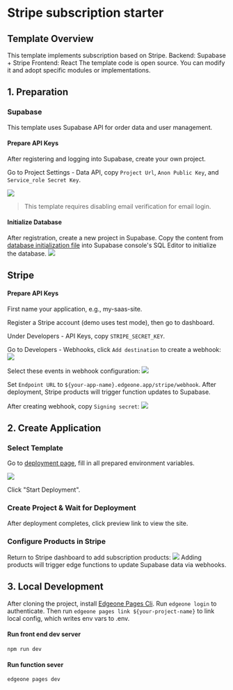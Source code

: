 # Stripe subscription starter

## Template Overview
This template implements subscription based on Stripe.
Backend: Supabase + Stripe
Frontend: React
The template code is open source. You can modify it and adopt specific modules or implementations.

## 1. Preparation
### Supabase
This template uses Supabase API for order data and user management.

#### Prepare API Keys
After registering and logging into Supabase, create your own project.

Go to Project Settings - Data API, copy `Project Url`, `Anon Public Key`, and `Service_role Secret Key`.

![](https://cloudcache.tencent-cloud.com/qcloud/ui/static/static_source_business/0f296398-aa8a-4d8f-b70f-45e4999c8faa.png)

> This template requires disabling email verification for email login.

#### Initialize Database
After registration, create a new project in Supabase. Copy the content from [database initialization file](https://cdnstatic.tencentcs.com/edgeone/pages/docs/database_init.sql) into Supabase console's SQL Editor to initialize the database.
![](https://cloudcache.tencent-cloud.com/qcloud/ui/static/static_source_business/08263cd8-e0a9-478e-bfaf-51427f7588e8.png)


## Stripe
#### Prepare API Keys
First name your application, e.g., my-saas-site.

Register a Stripe account (demo uses test mode), then go to dashboard.

Under Developers - API Keys, copy `STRIPE_SECRET_KEY`.

Go to Developers - Webhooks, click `Add destination` to create a webhook:
![](https://cloudcache.tencent-cloud.com/qcloud/ui/static/static_source_business/85f02933-80b6-45c0-83f5-b6b65f6f419c.png)

Select these events in webhook configuration:
![](https://cloudcache.tencent-cloud.com/qcloud/ui/static/static_source_business/f940cb43-59d0-4141-a277-f4f8d642f0c0.png)

Set `Endpoint URL` to `${your-app-name}.edgeone.app/stripe/webhook`. After deployment, Stripe products will trigger function updates to Supabase.

After creating webhook, copy `Signing secret`:
![](https://cloudcache.tencent-cloud.com/qcloud/ui/static/static_source_business/c367b540-6cf6-4c5b-8a1a-635eab5e53bf.png)

## 2. Create Application
### Select Template
Go to [deployment page](https://console.tencentcloud.com/edgeone/pages/new?template=stripe-subscription-starter&from=open_templates), fill in all prepared environment variables.

![](https://cloudcache.tencent-cloud.com/qcloud/ui/static/static_source_business/8ebf78b6-bed3-4319-aa3b-a2abc3ba7421.png)

Click "Start Deployment".

### Create Project & Wait for Deployment
After deployment completes, click preview link to view the site.

### Configure Products in Stripe
Return to Stripe dashboard to add subscription products:
![](https://cloudcache.tencent-cloud.com/qcloud/ui/static/static_source_business/210da878-c0df-4f6c-b68f-c83c9734db70.png)
Adding products will trigger edge functions to update Supabase data via webhooks.

## 3. Local Development
After cloning the project, install [Edgeone Pages Cli](https://www.npmjs.com/package/edgeone).
Run `edgeone login` to authenticate.
Then run `edgeone pages link ${your-project-name}` to link local config, which writes env vars to .env.

#### Run front end dev server
`npm run dev`

#### Run function sever
`edgeone pages dev`